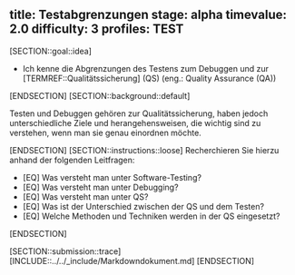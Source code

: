 title: Testabgrenzungen
stage: alpha
timevalue: 2.0
difficulty: 3
profiles: TEST
---
[SECTION::goal::idea]

- Ich kenne die Abgrenzungen des Testens zum Debuggen und zur [TERMREF::Qualitätssicherung] (QS) (eng.: Quality Assurance (QA))

[ENDSECTION]
[SECTION::background::default]

Testen und Debuggen gehören zur Qualitätssicherung, haben jedoch unterschiedliche Ziele und herangehensweisen, die wichtig sind
zu verstehen, wenn man sie genau einordnen möchte.

[ENDSECTION]
[SECTION::instructions::loose]
Recherchieren Sie hierzu anhand der folgenden Leitfragen:

- [EQ] Was versteht man unter Software-Testing?
- [EQ] Was versteht man unter Debugging?
- [EQ] Was versteht man unter QS?
- [EQ] Was ist der Unterschied zwischen der QS und dem Testen?
- [EQ] Welche Methoden und Techniken werden in der QS eingesetzt?

[ENDSECTION]

[SECTION::submission::trace]
[INCLUDE::../../_include/Markdowndokument.md]
[ENDSECTION]

